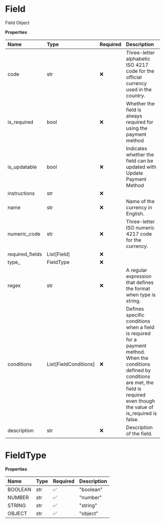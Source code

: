 # Field

Field Object

**Properties**

| Name            | Type                  | Required | Description                                                                                                                                                                                        |
| :-------------- | :-------------------- | :------- | :------------------------------------------------------------------------------------------------------------------------------------------------------------------------------------------------- |
| code            | str                   | ❌       | Three-letter alphabetic ISO 4217 code for the official currency used in the country.                                                                                                               |
| is_required     | bool                  | ❌       | Whether the field is always required for using the payment method                                                                                                                                  |
| is_updatable    | bool                  | ❌       | Indicates whether the field can be updated with Update Payment Method                                                                                                                              |
| instructions    | str                   | ❌       |                                                                                                                                                                                                    |
| name            | str                   | ❌       | Name of the currency in English.                                                                                                                                                                   |
| numeric_code    | str                   | ❌       | Three-letter ISO numeric 4217 code for the currency.                                                                                                                                               |
| required_fields | List[Field]           | ❌       |                                                                                                                                                                                                    |
| type\_          | FieldType             | ❌       |                                                                                                                                                                                                    |
| regex           | str                   | ❌       | A regular expression that defines the format when type is string.                                                                                                                                  |
| conditions      | List[FieldConditions] | ❌       | Defines specific conditions when a field is required for a payment method. When the conditions defined by conditions are met, the field is required even though the value of is_required is false. |
| description     | str                   | ❌       | Description of the field.                                                                                                                                                                          |

# FieldType

**Properties**

| Name    | Type | Required | Description |
| :------ | :--- | :------- | :---------- |
| BOOLEAN | str  | ✅       | "boolean"   |
| NUMBER  | str  | ✅       | "number"    |
| STRING  | str  | ✅       | "string"    |
| OBJECT  | str  | ✅       | "object"    |
